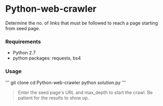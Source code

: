 # Python-web-crawler
Determine the no. of links that must be followed to reach a page starting from seed  page.

### Requirements
* Python 2.7
* python packages: requests, bs4

### Usage
'''
git clone
cd Python-web-crawler
python solution.py
'''
> Enter the seed page's URL and max_depth to start the crawl. Be patient for the results to show up.
